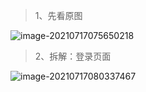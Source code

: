 > 1、先看原图

![image-20210717075650218](https://gitee.com/sheep-are-flying-in-the-sky/my-picture/raw/master/picture9/image-20210717075650218.png)



> 2、拆解：登录页面

![image-20210717080337467](https://gitee.com/sheep-are-flying-in-the-sky/my-picture/raw/master/picture9/image-20210717080337467.png)